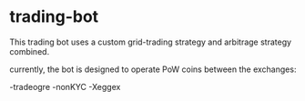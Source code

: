 # trading-bot

This trading bot uses a custom grid-trading strategy and arbitrage strategy combined. 

currently, the bot is designed to operate PoW coins between the exchanges: 

-tradeogre 
-nonKYC
-Xeggex
